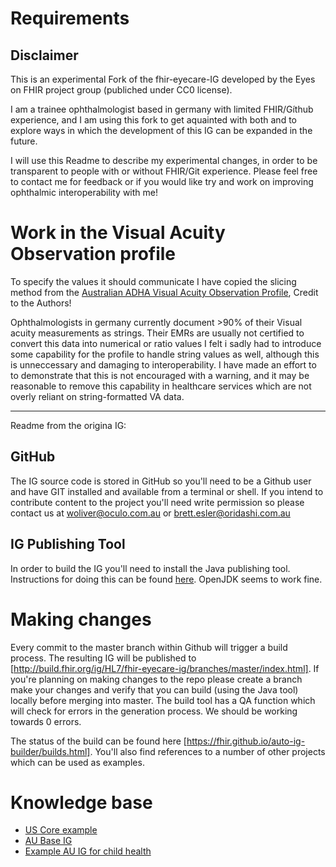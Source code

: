 # Requirements

## Disclaimer

This is an experimental Fork of the fhir-eyecare-IG developed by the Eyes on FHIR project group (publiched under CC0 license). 

I am a trainee ophthalmologist based in germany with limited FHIR/Gíthub experience, and I am using this fork to get aquainted with both and to  explore ways in which the development of this IG can be expanded in the future. 

I will use this Readme to describe my experimental changes, in order to be transparent to people with or without FHIR/Git experience.
Please feel free to contact me for feedback or if you would like try and work on improving ophthalmic interoperability with me! 


# Work in the Visual Acuity Observation profile


To specify the values it should communicate I have copied the slicing method from the [Australian ADHA Visual Acuity Observation Profile](https://build.fhir.org/ig/AuDigitalHealth/ci-fhir-r4/StructureDefinition-dh-observation-visualacuity-1.html), Credit to the Authors!

Ophthalmologists in germany currently document >90% of their Visual acuity measurements as strings. Their EMRs are usually not certified to convert this data into numerical or ratio values I felt i sadly had to introduce some capability for the profile to handle string values as well, although this is unneccessary and damaging to interoperability. I have made an effort to to demonstrate that this is not encouraged with a warning, and it may be reasonable to remove this capability in healthcare services which are not overly reliant on string-formatted VA data. 









-------------------
Readme from the origina IG: 



## GitHub
The IG source code is stored in GitHub so you'll need to be a Github user and have GIT installed and available from a terminal or shell.  If you intend to contribute content to the project you'll need write permission so please contact us at woliver@oculo.com.au or brett.esler@oridashi.com.au

## IG Publishing Tool
In order to build the IG you'll need to install the Java publishing tool. Instructions for doing this can be found [here](https://wiki.hl7.org/FHIR_IG_Publishing_tool).  OpenJDK seems to work fine.


# Making changes
Every commit to the master branch within Github will trigger a build process.  The resulting IG will be published to [http://build.fhir.org/ig/HL7/fhir-eyecare-ig/branches/master/index.html].  If you're planning on making changes to the repo please create a branch make your changes and verify that you can build (using the Java tool) locally before merging into master.  The build tool has a QA function which will check for errors in the generation process.  We should be working towards 0 errors.

The status of the build can be found here [https://fhir.github.io/auto-ig-builder/builds.html]. You'll also find references to a number of other projects which can be used as examples.

# Knowledge base
* [US Core example](https://github.com/HL7/US-Core/tree/master)
* [AU Base IG](https://github.com/hl7au/au-fhir-base/tree/master  )
* [Example AU IG for child health](https://confluence.hl7australia.com/display/AFR/Conversation+on+IG+building)
